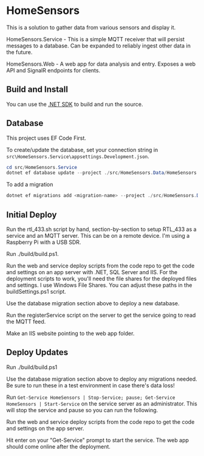 # HomeSensors

This is a solution to gather data from various sensors and display it.

HomeSensors.Service - This is a simple MQTT receiver that will persist messages to a database. Can be expanded to reliably ingest other data in the future.

HomeSensors.Web - A web app for data analysis and entry. Exposes a web API and SignalR endpoints for clients.

## Build and Install

You can use the [.NET SDK](https://dot.net/download) to build and run the source.

## Database

This project uses EF Code First.

To create/update the database, set your connection string in `src\HomeSensors.Service\appsettings.Development.json`.

```PowerShell
cd src/HomeSensors.Service
dotnet ef database update --project ./src/HomeSensors.Data/HomeSensors.Data.csproj --startup-project  ./src/HomeSensors.Service/HomeSensors.Service.csproj
```

To add a migration

```PowerShell
dotnet ef migrations add <migration-name> --project ./src/HomeSensors.Data/HomeSensors.Data.csproj --startup-project  ./src/HomeSensors.Service/HomeSensors.Service.csproj
```

## Initial Deploy

Run the rtl_433.sh script by hand, section-by-section to setup RTL_433 as a service and an MQTT server. This can be on a remote device. I'm using a Raspberry Pi with a USB SDR.

Run ./build/build.ps1.

Run the web and service deploy scripts from the code repo to get the code and settings on an app server with .NET, SQL Server and IIS. For the deployment scripts to work, you'll need the file shares for the deployed files and settings. I use Windows File Shares. You can adjust these paths in the buildSettings.ps1 script.

Use the database migration section above to deploy a new database.

Run the registerService script on the server to get the service going to read the MQTT feed.

Make an IIS website pointing to the web app folder.

## Deploy Updates

Run ./build/build.ps1

Use the database migration section above to deploy any migrations needed. Be sure to run these in a test environment in case there's data loss!

Run `Get-Service HomeSensors | Stop-Service; pause; Get-Service HomeSensors | Start-Service` on the service server as an administrator. This will stop the service and pause so you can run the following.

Run the web and service deploy scripts from the code repo to get the code and settings on the app server.

Hit enter on your "Get-Service" prompt to start the service. The web app should come online after the deployment.

